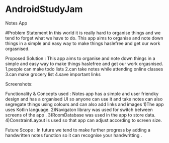 # AndroidStudyJam
Notes App


#Problem Statement
In this world it is really hard to organise things and we tend to forget what we have to do. This app aims to organise and note down things in a simple and easy way 
to make things haslefree and get our work orgasnised.


Proposed Solution :
This app aims to organise and note down things in a simple and easy way to make things haslefree and get our work orgasnised.
1.people can make todo lists 
2.can take notes while attending online classes 
3.can make grocery list
4.save important links 

Screenshots:



 Functionality & Concepts used : 
 Notes app has a simple and user friendky design and has a organised UI so anyone can use it and take notes can also segregate things using colours and can also add links and images
1)The app uses Kotlin language.
2)Navigaton library was used for switch between screens of the app .
3)RoomDatabase was used in the app to store data.
4)ConstraintLayout is used so that app can adjust according to screen size.

 Future Scope :
 In future we tend to make further progress by adding a handwritten notes function so it can recognise your handwritting .
